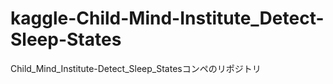 # kaggle-Child-Mind-Institute_Detect-Sleep-States
Child_Mind_Institute-Detect_Sleep_Statesコンペのリポジトリ
